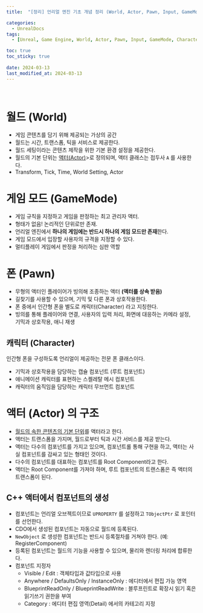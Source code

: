 ```yaml
---
title:  "[정리] 언리얼 엔진 기초 개념 정리 (World, Actor, Pawn, Input, GameMode, Character)"

categories:
  - UnrealDocs
tags:
  - [Unreal, Game Engine, World, Actor, Pawn, Input, GameMode, Character]

toc: true
toc_sticky: true
 
date: 2024-03-13
last_modified_at: 2024-03-13
---
```


<br>

# 월드 (World)

- 게임 콘텐츠를 담기 위해 제공되는 가상의 공간
- 월드는 시간, 트랜스폼, 틱을 서비스로 제공한다.
- 월드 세팅이라는 콘텐츠 제작을 위한 기본 환경 설정을 제공한다.
- 월드의 기본 단위는 <u>액터(Actor)</u>>로 정의되며, 액터 클래스는 접두사 `A` 를 사용한다.
- Transform, Tick, Time, World Setting, Actor



# 게임 모드 (GameMode)

- 게임 규칙을 지정하고 게임을 판정하는 최고 관리자 액터.
- 형태가 없음! 논리적인 단위로만 존재.
- 언리얼 엔진에서 <b>하나의 게임에는 반드시 하나의 게임 모드만 존재</b>한다.
- 게임 모드에서 입장할 사용자의 규격을 지정할 수 있다.
- 멀티플레이 게임에서 판정을 처리하는 심판 역할



# 폰 (Pawn)

- 무형의 액터인 플레이어가 빙의해 조종하는 액터 <b>(액터를 상속 받음)</b>
- 길찾기를 사용할 수 있으며, 기믹 및 다른 폰과 상호작용한다.
- 폰 중에서 인간형 폰을 별도로 캐릭터(Character) 라고 지칭한다.
- 빙의를 통해 플레이어와 연결, 사용자의 입력 처리, 화면에 대응하는 카메라 설정, 기믹과 상호작용, 애니 재생

## 캐릭터 (Character)

인간형 폰을 구성하도록 언리얼이 제공하는 전문 폰 클래스이다.  
- 기믹과 상호작용을 담당하는 캡슐 컴포넌트 (루트 컴포넌트)
- 애니메이션 캐릭터를 표현하는 스켈레탈 메시 컴포넌트
- 캐릭터의 움직임을 담당하는 캐릭터 무브먼트 컴포넌트



# 액터 (Actor) 의 구조

- <u>월드의 속한 콘텐츠의 기본 단위</u>를 액터라고 한다.
- 액터는 트랜스폼을 가지며, 월드로부터 틱과 시간 서비스를 제공 받는다.
- 액터는 다수의 컴포넌트를 가지고 있으며, 컴포넌트롤 통해 구현을 하고, 액터는 사실 컴포넌트를 감싸고 있는 형태인 것이다.
- 다수의 컴포넌트를 대표하는 컴포넌트를 Root Component라고 한다.
- 액터는 Root Component를 가져야 하며, 루트 컴포넌트의 트랜스폼은 즉 액터의 트랜스폼이 된다.



## C++ 액터에서 컴포넌트의 생성

- 컴포넌트는 언리얼 오브젝트이므로 `UPROPERTY` 를 설정하고 `TObjectPtr` 로 포인터를 선언한다.
- CDO에서 생성된 컴포넌트는 자동으로 월드에 등록된다.
- `NewObject` 로 생성한 컴포넌트는 반드시 등록절차를 거쳐야 한다. (예: RegisterComponent)
- 등록된 컴포넌트는 월드의 기능을 사용할 수 있으며, 물리와 렌더링 처리에 합류한다.
- 컴포넌트 지정자
  - Visible / Edit : 객체타입과 값타입으로 사용
  - Anywhere / DefaultsOnly / InstanceOnly : 에디터에서 편집 가능 영역
  - BlueprintReadOnly / BlueprintReadWrite : 블루프린트로 확장시 읽기 혹은 읽기쓰기 권한을 부여
  - Category : 에디터 편집 영역(Detail) 에서의 카테고리 지정